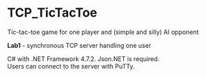 # TCP_TicTacToe
Tic-tac-toe game for one player and (simple and silly) AI opponent

**Lab1** - synchronous TCP server handling one user  

C# with .NET Framework 4.7.2. Json.NET is required.  
Users can connect to the server with PuTTy.
